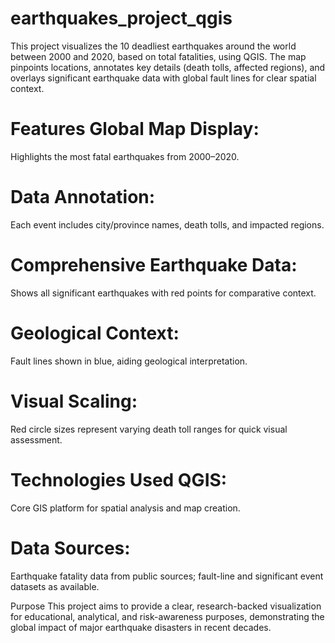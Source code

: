 # earthquakes_project_qgis
This project visualizes the 10 deadliest earthquakes around the world between 2000 and 2020, based on total fatalities, using QGIS. The map pinpoints locations, annotates key details (death tolls, affected regions), and overlays significant earthquake data with global fault lines for clear spatial context.  
# Features Global Map Display: 
Highlights the most fatal earthquakes from 2000–2020.  
# Data Annotation: 
Each event includes city/province names, death tolls, and impacted regions.  
# Comprehensive Earthquake Data: 
Shows all significant earthquakes with red points for comparative context.  
# Geological Context: 
Fault lines shown in blue, aiding geological interpretation.  
# Visual Scaling: 
Red circle sizes represent varying death toll ranges for quick visual assessment.  
# Technologies Used QGIS:
Core GIS platform for spatial analysis and map creation.  
# Data Sources:
Earthquake fatality data from public sources; fault-line and significant event datasets as available. 

Purpose This project aims to provide a clear, research-backed visualization for educational, analytical, and risk-awareness purposes, demonstrating the global impact of major earthquake disasters in recent decades.
